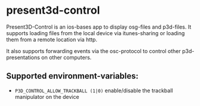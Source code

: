 present3d-control
=================

Present3D-Control is an ios-bases app to display osg-files and p3d-files. It supports loading 
files from the local device via itunes-sharing or loading them from a remote location via http.

It also supports forwarding events via the osc-protocol to control other p3d-presentations on other computers.



Supported environment-variables:
-------------------------------

* `P3D_CONTROL_ALLOW_TRACKBALL (1|0)` enable/disable the trackball manipulator on the device




